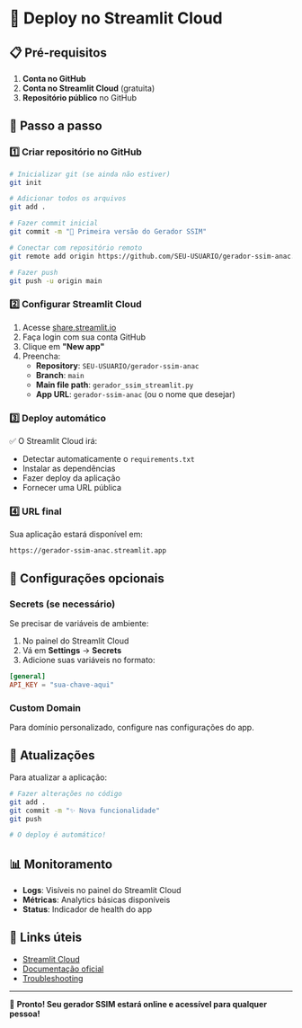 # 🚀 Deploy no Streamlit Cloud

## 📋 Pré-requisitos

1. **Conta no GitHub** 
2. **Conta no Streamlit Cloud** (gratuita)
3. **Repositório público** no GitHub

## 🎯 Passo a passo

### 1️⃣ Criar repositório no GitHub

```bash
# Inicializar git (se ainda não estiver)
git init

# Adicionar todos os arquivos
git add .

# Fazer commit inicial
git commit -m "🎉 Primeira versão do Gerador SSIM"

# Conectar com repositório remoto
git remote add origin https://github.com/SEU-USUARIO/gerador-ssim-anac.git

# Fazer push
git push -u origin main
```

### 2️⃣ Configurar Streamlit Cloud

1. Acesse [share.streamlit.io](https://share.streamlit.io)
2. Faça login com sua conta GitHub
3. Clique em **"New app"**
4. Preencha:
   - **Repository**: `SEU-USUARIO/gerador-ssim-anac`
   - **Branch**: `main`
   - **Main file path**: `gerador_ssim_streamlit.py`
   - **App URL**: `gerador-ssim-anac` (ou o nome que desejar)

### 3️⃣ Deploy automático

✅ O Streamlit Cloud irá:
- Detectar automaticamente o `requirements.txt`
- Instalar as dependências
- Fazer deploy da aplicação
- Fornecer uma URL pública

### 4️⃣ URL final

Sua aplicação estará disponível em:
```
https://gerador-ssim-anac.streamlit.app
```

## 🔧 Configurações opcionais

### Secrets (se necessário)
Se precisar de variáveis de ambiente:

1. No painel do Streamlit Cloud
2. Vá em **Settings** → **Secrets**
3. Adicione suas variáveis no formato:
```toml
[general]
API_KEY = "sua-chave-aqui"
```

### Custom Domain
Para domínio personalizado, configure nas configurações do app.

## 🚀 Atualizações

Para atualizar a aplicação:

```bash
# Fazer alterações no código
git add .
git commit -m "✨ Nova funcionalidade"
git push

# O deploy é automático!
```

## 📊 Monitoramento

- **Logs**: Visíveis no painel do Streamlit Cloud
- **Métricas**: Analytics básicas disponíveis
- **Status**: Indicador de health do app

## 🔗 Links úteis

- [Streamlit Cloud](https://share.streamlit.io)
- [Documentação oficial](https://docs.streamlit.io/streamlit-cloud)
- [Troubleshooting](https://docs.streamlit.io/streamlit-cloud/troubleshooting)

---

🎉 **Pronto! Seu gerador SSIM estará online e acessível para qualquer pessoa!** 